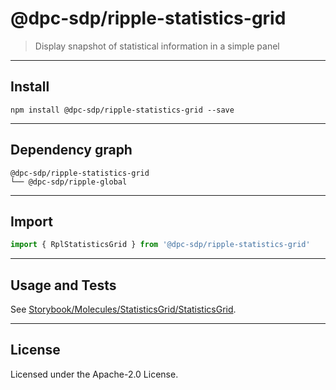 <!-- GENERATED_DOCS -->
# @dpc-sdp/ripple-statistics-grid

> Display snapshot of statistical information in a simple panel

--------------------------------------------------------------------------------

## Install

```shell
npm install @dpc-sdp/ripple-statistics-grid --save
```

--------------------------------------------------------------------------------

## Dependency graph

```shell
@dpc-sdp/ripple-statistics-grid
└── @dpc-sdp/ripple-global
```

--------------------------------------------------------------------------------

## Import

```js
import { RplStatisticsGrid } from '@dpc-sdp/ripple-statistics-grid'
```

--------------------------------------------------------------------------------

## Usage and Tests

See [Storybook/Molecules/StatisticsGrid/StatisticsGrid](https://ripple.sdp.vic.gov.au/?path=/story/molecules-statisticsgrid--statisticsgrid).

--------------------------------------------------------------------------------

## License

Licensed under the Apache-2.0 License.
<!-- /GENERATED_DOCS -->
